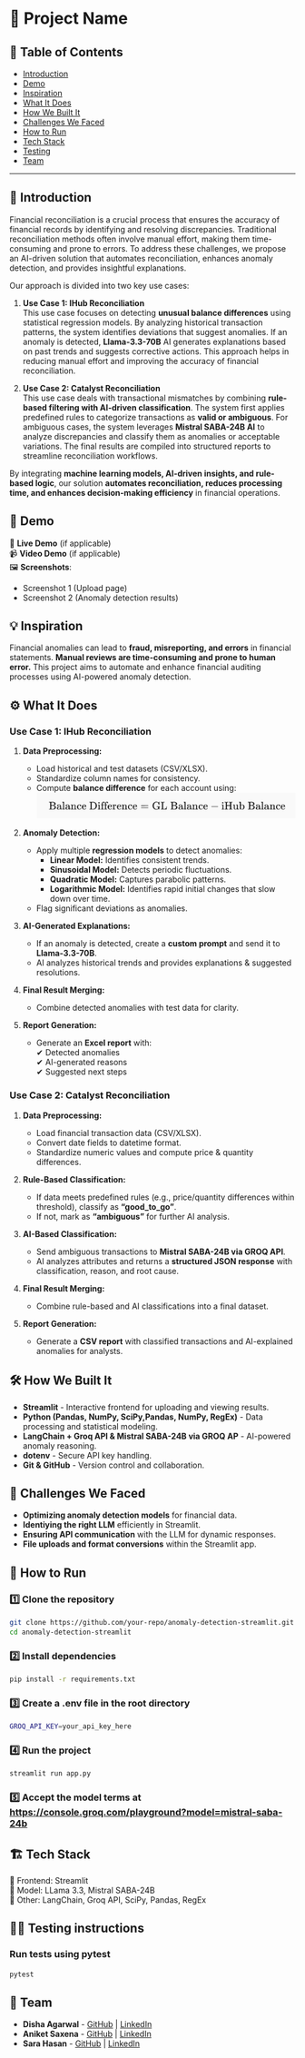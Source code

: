 # 🚀 Project Name

## 📌 Table of Contents

- [Introduction](#introduction)
- [Demo](#demo)
- [Inspiration](#inspiration)
- [What It Does](#what-it-does)
- [How We Built It](#how-we-built-it)
- [Challenges We Faced](#challenges-we-faced)
- [How to Run](#how-to-run)
- [Tech Stack](#tech-stack)
- [Testing](#testing-instructions)
- [Team](#team)

---

## 🎯 Introduction

Financial reconciliation is a crucial process that ensures the accuracy of financial records by identifying and resolving discrepancies. Traditional reconciliation methods often involve manual effort, making them time-consuming and prone to errors. To address these challenges, we propose an AI-driven solution that automates reconciliation, enhances anomaly detection, and provides insightful explanations.

Our approach is divided into two key use cases:

1. **Use Case 1: IHub Reconciliation**  
   This use case focuses on detecting **unusual balance differences** using statistical regression models. By analyzing historical transaction patterns, the system identifies deviations that suggest anomalies. If an anomaly is detected, **Llama-3.3-70B** AI generates explanations based on past trends and suggests corrective actions. This approach helps in reducing manual effort and improving the accuracy of financial reconciliation.

2. **Use Case 2: Catalyst Reconciliation**  
   This use case deals with transactional mismatches by combining **rule-based filtering with AI-driven classification**. The system first applies predefined rules to categorize transactions as **valid or ambiguous**. For ambiguous cases, the system leverages **Mistral SABA-24B AI** to analyze discrepancies and classify them as anomalies or acceptable variations. The final results are compiled into structured reports to streamline reconciliation workflows.

By integrating **machine learning models, AI-driven insights, and rule-based logic**, our solution **automates reconciliation, reduces processing time, and enhances decision-making efficiency** in financial operations.

## 🎥 Demo

🔗 **Live Demo** (if applicable)  
📹 **Video Demo** (if applicable)  
🖼️ **Screenshots**:

- Screenshot 1 (Upload page)
- Screenshot 2 (Anomaly detection results)

## 💡 Inspiration

Financial anomalies can lead to **fraud, misreporting, and errors** in financial statements. **Manual reviews are time-consuming and prone to human error.** This project aims to automate and enhance financial auditing processes using AI-powered anomaly detection.

## ⚙️ What It Does

### Use Case 1: IHub Reconciliation

1. **Data Preprocessing:**

   - Load historical and test datasets (CSV/XLSX).
   - Standardize column names for consistency.
   - Compute **balance difference** for each account using:  
     ![alt text](images/image.png)

2. **Anomaly Detection:**

   - Apply multiple **regression models** to detect anomalies:
     - **Linear Model:** Identifies consistent trends.
     - **Sinusoidal Model:** Detects periodic fluctuations.
     - **Quadratic Model:** Captures parabolic patterns.
     - **Logarithmic Model:** Identifies rapid initial changes that slow down over time.
   - Flag significant deviations as anomalies.

3. **AI-Generated Explanations:**

   - If an anomaly is detected, create a **custom prompt** and send it to **Llama-3.3-70B**.
   - AI analyzes historical trends and provides explanations & suggested resolutions.

4. **Final Result Merging:**

   - Combine detected anomalies with test data for clarity.

5. **Report Generation:**
   - Generate an **Excel report** with:  
     ✔ Detected anomalies  
     ✔ AI-generated reasons  
     ✔ Suggested next steps

### Use Case 2: Catalyst Reconciliation

1. **Data Preprocessing:**

   - Load financial transaction data (CSV/XLSX).
   - Convert date fields to datetime format.
   - Standardize numeric values and compute price & quantity differences.

2. **Rule-Based Classification:**

   - If data meets predefined rules (e.g., price/quantity differences within threshold), classify as **“good_to_go”**.
   - If not, mark as **“ambiguous”** for further AI analysis.

3. **AI-Based Classification:**

   - Send ambiguous transactions to **Mistral SABA-24B via GROQ API**.
   - AI analyzes attributes and returns a **structured JSON response** with classification, reason, and root cause.

4. **Final Result Merging:**

   - Combine rule-based and AI classifications into a final dataset.

5. **Report Generation:**
   - Generate a **CSV report** with classified transactions and AI-explained anomalies for analysts.

## 🛠️ How We Built It

- **Streamlit** - Interactive frontend for uploading and viewing results.
- **Python (Pandas, NumPy, SciPy,Pandas, NumPy, RegEx)** - Data processing and statistical modeling.
- **LangChain + Groq API & Mistral SABA-24B via GROQ AP** - AI-powered anomaly reasoning.
- **dotenv** - Secure API key handling.
- **Git & GitHub** - Version control and collaboration.

## 🚧 Challenges We Faced

- **Optimizing anomaly detection models** for financial data.
- **Identiying the right LLM** efficiently in Streamlit.
- **Ensuring API communication** with the LLM for dynamic responses.
- **File uploads and format conversions** within the Streamlit app.

## 🏃 How to Run

### 1️⃣ Clone the repository

```bash
git clone https://github.com/your-repo/anomaly-detection-streamlit.git
cd anomaly-detection-streamlit
```

### 2️⃣ Install dependencies

```bash
pip install -r requirements.txt
```

### 3️⃣ Create a .env file in the root directory

```bash
GROQ_API_KEY=your_api_key_here
```

### 4️⃣ Run the project

```bash
streamlit run app.py
```
### 5️⃣ Accept the model terms at https://console.groq.com/playground?model=mistral-saba-24b


## 🏗️ Tech Stack

🔹 Frontend: Streamlit<br>
🔹 Model: LLama 3.3, Mistral SABA-24B<br>
🔹 Other: LangChain, Groq API, SciPy, Pandas, RegEx

## 👨‍💻 Testing instructions

### Run tests using pytest

```bash
pytest
```

## 👥 Team

- **Disha Agarwal** - [GitHub](https://github.com/DishaAgarwal03/) | [LinkedIn](https://www.linkedin.com/in/dishaagarwal03/)
- **Aniket Saxena** - [GitHub](https://github.com/saxenaAniket) | [LinkedIn](https://www.linkedin.com/in/aniket-saxena-61333221a/)
- **Sara Hasan** - [GitHub](https://github.com/sarahasan17) | [LinkedIn](https://www.linkedin.com/in/sarahasan17/)
